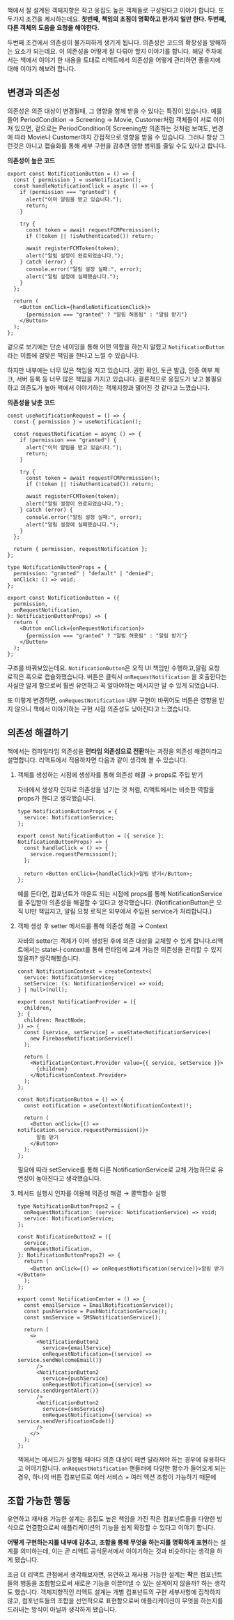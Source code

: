 책에서 잘 설계된 객체지향은 작고 응집도 높은 객체들로 구성된다고 이야기 합니다. 또 두가지 조건을 제시하는데요. **첫번째, 책임의 초점이 명확하고 한가지 일만 한다. 두번째, 다른 객체의 도움을 요청을 해야한다.**

두번째 조건에서 의존성이 불가피하게 생기게 됩니다. 의존성은 코드의 확장성을 방해하는 요소가 되는데요. 이 의존성을 어떻게 잘 다뤄야 할지 이야기를 합니다. 해당 주차에서는 책에서 이야기 한 내용을 토대로 리액트에서 의존성을 어떻게 관리하면 좋을지에 대해 이야기 해보려 합니다.

## 변경과 의존성

의존성은 의존 대상이 변경될때, 그 영향을 함께 받을 수 있다는 특징이 있습니다.
예를 들어 PeriodCondition → Screening → Movie, Customer처럼 객체들이 서로 이어져 있으면, 겉으로는 PeriodCondition이 Screening만 의존하는 것처럼 보여도, 변경에 따라 Movie나 Customer까지 간접적으로 영향을 받을 수 있습니다. 그러나 항상 그런것은 아니고 캡슐화를 통해 세부 구현을 감추면 영향 범위를 줄일 수도 있다고 합니다.

**의존성이 높은 코드**

```tsx
export const NotificationButton = () => {
  const { permission } = useNotification();
  const handleNotificationClick = async () => {
    if (permission === "granted") {
      alert("이미 알림을 받고 있습니다.");
      return;
    }

    try {
      const token = await requestFCMPermission();
      if (!token || !isAuthenticated()) return;

      await registerFCMToken(token);
      alert("알림 설정이 완료되었습니다.");
    } catch (error) {
      console.error("알림 설정 실패:", error);
      alert("알림 설정에 실패했습니다.");
    }
  };

  return (
    <Button onClick={handleNotificationClick}>
      {permission === "granted" ? "알림 허용됨" : "알림 받기"}
    </Button>
  );
};
```

겉으로 보기에는 단순 네이밍을 통해 어떤 역할을 하는지 알렸고 `NotificationButton` 라는 이름에 걸맞은 책임을 한다고 느낄 수 있습니다.

하지만 내부에는 너무 많은 책임을 지고 있습니다. 권한 확인, 토큰 발급, 인증 여부 체크, 서버 등록 등 너무 많은 책임을 가지고 있습니다. 결론적으로 응집도가 낮고 불필요하고 의존도가 높아 책에서 이야기하는 객체지향과 멀어진 것 같다고 느꼈습니다.

**의존성을 낮춘 코드**

```tsx
const useNotificationRequest = () => {
  const { permission } = useNotification();

  const requestNotification = async () => {
    if (permission === "granted") {
      alert("이미 알림을 받고 있습니다.");
      return;
    }

    try {
      const token = await requestFCMPermission();
      if (!token || !isAuthenticated()) return;

      await registerFCMToken(token);
      alert("알림 설정이 완료되었습니다.");
    } catch (error) {
      console.error("알림 설정 실패:", error);
      alert("알림 설정에 실패했습니다.");
    }
  };

  return { permission, requestNotification };
};

type NotificationButtonProps = {
  permission: "granted" | "default" | "denied";
  onClick: () => void;
};

export const NotificationButton = ({
  permission,
  onRequestNotification,
}: NotificationButtonProps) => {
  return (
    <Button onClick={onRequestNotification}>
      {permission === "granted" ? "알림 허용됨" : "알림 받기"}
    </Button>
  );
};
```

구조를 바꿔보았는데요. `NotificationButton`은 오직 UI 책임만 수행하고,알림 요청 로직은 훅으로 캡슐화했습니다. 버튼은 클릭시 `onRequestNotification` 을 호출한다는 사실만 알게 함으로써 훨씬 유연하고 꼭 알아야하는 메시지만 알 수 있게 되었습니다.

또 이렇게 변경하면, `onRequestNotification` 내부 구현이 바뀌어도 버튼은 영향을 받지 않으니 책에서 이야기하는 구현 시점 의존성도 낮아진다고 느꼈습니다.

## 의존성 해결하기

책에서는 컴파일타임 의존성을 **런타임 의존성으로 전환**하는 과정을 의존성 해결이라고 설명합니다. 리액트에서 적용하자면 다음과 같이 생각해 볼 수 있습니다.

1. 객체를 생성하는 시점에 생성자를 통해 의존성 해결 → props로 주입 받기

   자바에서 생성자 인자로 의존성을 넘기는 것 처럼, 리액트에서는 비슷한 역할을 props가 한다고 생각했습니다.

   ```tsx
   type NotificationButtonProps = {
     service: NotificationService;
   };

   export const NotificationButton = ({ service }: NotificationButtonProps) => {
     const handleClick = () => {
       service.requestPermission();
     };

     return <Button onClick={handleClick}>알림 받기</Button>;
   };
   ```

   예를 든다면, 컴포넌트가 마운트 되는 시점에 props를 통해 NotificationService를 주입받아 의존성을 해결할 수 있다고 생각했습니다. (NotificationButton은 오직 UI만 책임지고, 알림 요청 로직은 외부에서 주입된 service가 처리합니다.)

2. 객체 생성 후 setter 메서드를 통해 의존성 해결 → Context

   자바의 setter는 객체가 이미 생성된 후에 의존 대상을 교체할 수 있게 합니다.리액트에서는 state나 context를 통해 런타임에 교체 가능한 의존성을 관리할 수 있지 않을까? 생각해봤습니다.

   ```tsx
   const NotificationContext = createContext<{
     service: NotificationService;
     setService: (s: NotificationService) => void;
   } | null>(null);

   export const NotificationProvider = ({
     children,
   }: {
     children: ReactNode;
   }) => {
     const [service, setService] = useState<NotificationService>(
       new FirebaseNotificationService()
     );

     return (
       <NotificationContext.Provider value={{ service, setService }}>
         {children}
       </NotificationContext.Provider>
     );
   };

   const NotificationButton = () => {
     const notification = useContext(NotificationContext)!;

     return (
       <Button onClick={() => notification.service.requestPermission()}>
         알림 받기
       </Button>
     );
   };
   ```

   필요에 따라 setService를 통해 다른 NotificationService로 교체 가능하므로 유연성이 높아진다고 생각했습니다.

3. 메서드 실행시 인자를 이용해 의존성 해결 → 콜백함수 실행

   ```tsx
   type NotificationButtonProps2 = {
     onRequestNotification: (service: NotificationService) => void;
     service: NotificationService;
   };

   const NotificationButton2 = ({
     service,
     onRequestNotification,
   }: NotificationButtonProps2) => {
     return (
       <Button onClick={() => onRequestNotification(service)}>알림 받기</Button>
     );
   };

   export const NotificationCenter = () => {
     const emailService = EmailNotificationService();
     const pushService = PushNotificationService();
     const smsService = SMSNotificationService();

     return (
       <>
         <NotificationButton2
           service={emailService}
           onRequestNotification={(service) => service.sendWelcomeEmail()}
         />
         <NotificationButton2
           service={pushService}
           onRequestNotification={(service) => service.sendUrgentAlert()}
         />
         <NotificationButton2
           service={smsService}
           onRequestNotification={(service) => service.sendVerificationCode()}
         />
       </>
     );
   };
   ```

   책에서는 메서드가 실행될 때마다 의존 대상이 매번 달라져야 하는 경우에 유용하다고 이야기합니다. `onRequestNotification` 핸들러에 다양한 함수가 들어오게 되는 경우, 하나의 버튼 컴포넌트로 여러 서비스 + 여러 액션 조합이 가능하기 때문에

## 조합 가능한 행동

유연하고 재사용 가능한 설계는 응집도 높은 책임을 가진 작은 컴포넌트들을 다양한 방식으로 연결함으로써 애플리케이션의 기능을 쉽게 확장할 수 있다고 이야기 합니다.

**어떻게 구현하는지를 내부에 감추고**, **조합을 통해 무엇을 하는지를 명확하게 표현**하는 설계를 의미하는데, 이는 곧 리액트 공식문서에서 이야기하는 것과 비슷하다는 생각을 하게 됐습니다.

조금 더 리액트 관점에서 생각해보자면, 유연하고 재사용 가능한 설계는 **작**은 컴포넌트들의 행동을 조합함으로써 새로운 기능을 이끌어낼 수 있는 설계이지 않을까? 하는 생각도 했습니다. 객체지향적인 리액트 설계는 개별 컴포넌트의 구현 세부사항에 집착하지 않고, 컴포넌트들의 조합을 선언적으로 표현함으로써 애플리케이션이 무엇을 하는지를 드러내는 방식이 아닐까 생각하게 됐습니다.
